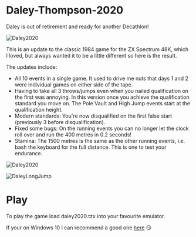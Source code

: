# Daley-Thompson-2020

Daley is out of retirement and ready for another Decathlon!

![Daley2020](https://user-images.githubusercontent.com/40662598/71629129-9f6d2900-2bf3-11ea-934a-a0665d7ba079.jpg)

This is an update to the classic 1984 game for the ZX Spectrum 48K, which I loved, but always wanted it to be a little different so here is the result.  

The updates include:

* All 10 events in a single game.  It used to drive me nuts that days 1 and 2 were individual games on either side of the tape.
* Having to take all 3 throws/jumps even when you nailed qualification on the first was annoying.  In this version once you achieve the qualification standard you move on.  The Pole Vault and High Jump events start at the qualification height.
* Modern standards: You're now disqualified on the first false start (previously 3 before disqualification).
* Fixed some bugs: On the running events you can no longer let the clock roll over and run the 400 metres in 0.2 seconds!
* Stamina: The 1500 metres is the same as the other running events, i.e. bash the keyboard for the full distance.  This is one to test your endurance.

![Daley2020](https://user-images.githubusercontent.com/40662598/71630750-aea4a480-2bfc-11ea-8516-ac144fca36de.png)

![DaleyLongJump](https://user-images.githubusercontent.com/40662598/71630766-cb40dc80-2bfc-11ea-91ba-c5c61ec740b3.png)

# Play

To play the game load daley2020.tzx into your favourite emulator.

If your on Windows 10 I can recommend a good one [here](https://www.microsoft.com/store/apps/9NBLGGH2NZXB) :smirk:
